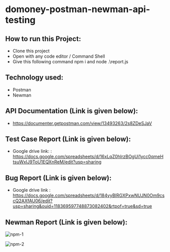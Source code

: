 # domoney-postman-newman-api-testing
## How to run this Project:
- Clone this project
- Open with any code editor / Command Shell
- Give this following command npm i and node .\report.js

## Technology used:
- Postman
- Newman

## API Documentation (Link is given below):
- https://documenter.getpostman.com/view/13493263/2s8ZDeSJaV

## Test Case Report (Link is given below):
- Google drive link: : https://docs.google.com/spreadsheets/d/16xLqZ0hlrzBOgUi1ycc0qmeHtsuWxIJ9ToU1EQXnReM/edit?usp=sharing

## Bug Report (Link is given below):
- Google drive link : https://docs.google.com/spreadsheets/d/184vyBlRGXPxwNUJN0Om9cscQ2AXfAU06/edit?usp=sharing&ouid=118369597748873082402&rtpof=true&sd=true

## Newman Report (Link is given below):
![npm-1](https://user-images.githubusercontent.com/123467715/215006626-b5a811ba-84f9-4a44-91e0-a63cc3738083.PNG)

![npm-2](https://user-images.githubusercontent.com/123467715/215006680-fd929a4b-aefe-4b5a-94f2-9e8879ea090d.PNG)
      
